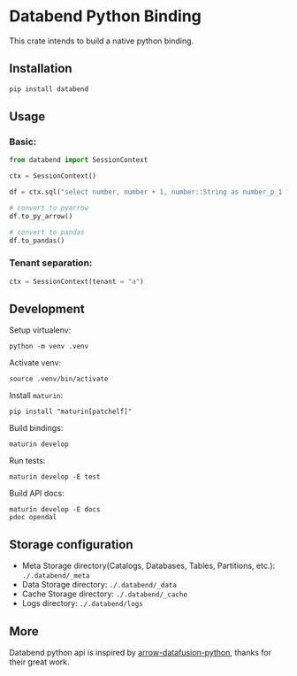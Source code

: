 # Databend Python Binding

This crate intends to build a native python binding.

## Installation

```bash
pip install databend
```

## Usage

### Basic:

```python
from databend import SessionContext

ctx = SessionContext()

df = ctx.sql("select number, number + 1, number::String as number_p_1 from numbers(8)")

# convert to pyarrow
df.to_py_arrow()

# convert to pandas
df.to_pandas()

```

### Tenant separation:

```python
ctx = SessionContext(tenant = "a")
```


## Development

Setup virtualenv:

```shell
python -m venv .venv
```

Activate venv:

```shell
source .venv/bin/activate
````

Install `maturin`:

```shell
pip install "maturin[patchelf]"
```

Build bindings:

```shell
maturin develop
```

Run tests:

```shell
maturin develop -E test
```

Build API docs:

```shell
maturin develop -E docs
pdoc opendal
```

## Storage configuration

- Meta Storage directory(Catalogs, Databases, Tables, Partitions, etc.): `./.databend/_meta`
- Data Storage directory: `./.databend/_data`
- Cache Storage directory: `./.databend/_cache`
- Logs directory: `./.databend/logs`

## More

Databend python api is inspired by [arrow-datafusion-python](https://github.com/apache/arrow-datafusion-python), thanks for their great work.
